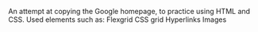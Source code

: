 An attempt at copying the Google homepage, to practice using HTML and CSS.
Used elements such as:
    Flexgrid
    CSS grid
    Hyperlinks
    Images